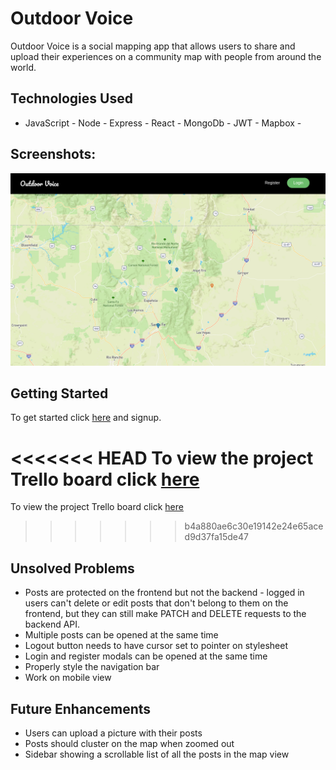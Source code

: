 # Outdoor Voice

Outdoor Voice is a social mapping app that allows users to share and upload their experiences on a community map with people from around the world.

## Technologies Used

- JavaScript - Node - Express - React - MongoDb - JWT - Mapbox -

## Screenshots:

![Screenshot](./screenshots/main.png "App screenshot")

## Getting Started

To get started click [here](https://main--comforting-cucurucho-b43466.netlify.app/) and signup.

<<<<<<< HEAD
To view the project Trello board click [here](https://trello.com/b/Hr2iWZoZ/project-management)
=======
To view the project Trello board click [here](https://trello.com/invite/b/Hr2iWZoZ/a4e768bc26ffaa77d5273966efc852d0/project-management)
>>>>>>> b4a880ae6c30e19142e24e65aced9d37fa15de47

## Unsolved Problems

- Posts are protected on the frontend but not the backend - logged in users can't delete or edit posts that don't belong to them on the frontend, but they can still make PATCH and DELETE requests to the backend API.
- Multiple posts can be opened at the same time
- Logout button needs to have cursor set to pointer on stylesheet
- Login and register modals can be opened at the same time
- Properly style the navigation bar
- Work on mobile view

## Future Enhancements

- Users can upload a picture with their posts
- Posts should cluster on the map when zoomed out
- Sidebar showing a scrollable list of all the posts in the map view
